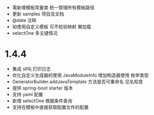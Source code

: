 
- 需新增模板常量类 统一管理所有模板路径
- 更新 samples 项目及文档
- @date 注释
- 如使用自定义模板 可不校验映射 懒加载
- selectOne 多主键情况 

# 1.4.4
- 集成 slf4j 打印日志
- 优化自定义生成器的使用 JavaModuleInfo 增加构造器使用 枚举类型
- GeneratorBuilder.addJavaTemplate 方法是否可重命名 见名知意
- 提供 spring-boot starter 版本
- 支持 yaml 配置
- 新增 selectOne 根据条件查询
- 支持在模板中直接获取配置文件的配置
